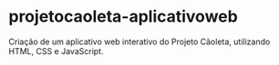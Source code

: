 # projetocaoleta-aplicativoweb
Criação de um aplicativo web interativo do Projeto Cãoleta, utilizando HTML, CSS e JavaScript.
